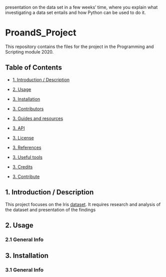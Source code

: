 
presentation on the data set in a few weeks’ time, where you explain what investigating a
 data set entails and how Python can be used to do it.

# ProandS_Project
This repository contains the files for the project in the Programming and Scripting module 2020. 


## Table of Contents
* [1. Introduction / Description](#1-description)

* [2. Usage](#2-Usage)

* [3. Installation](#2-installation)

* [3. Contributors](#2-contributors)

* [3. Guides and resources](#2-installation)

* [3. API](#3-API)

* [3. License](#4-License)

* [3. References](#2-installation)

* [3. Useful tools](#2-installation)

* [3. Credits](#2-installation)

* [3. Contribute](#2-installation)


## 1.  Introduction / Description
This project focuses on the Iris [dataset](#dataset). It requires research and analysis of the dataset and presentation
of the findings 

## 2. Usage
### 2.1 General Info

## 3. Installation
### 3.1 General Info